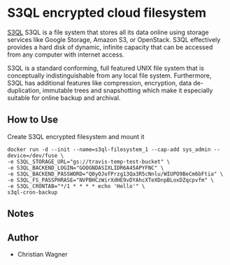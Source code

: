 # S3QL encrypted cloud filesystem

[S3QL](https://bitbucket.org/nikratio/s3ql/) S3QL is a file system that stores all its data online using storage services like Google Storage, Amazon S3, or OpenStack. S3QL effectively provides a hard disk of dynamic, infinite capacity that can be accessed from any computer with internet access.

S3QL is a standard conforming, full featured UNIX file system that is conceptually indistinguishable from any local file system. Furthermore, S3QL has additional features like compression, encryption, data de-duplication, immutable trees and snapshotting which make it especially suitable for online backup and archival.

## How to Use

Create S3QL encrypted filesystem and mount it
```
docker run -d --init --name=s3ql-filesystem_1 --cap-add sys_admin --device=/dev/fuse \
-e S3QL_STORAGE_URL="gs://travis-temp-test-bucket" \
-e S3QL_BACKEND_LOGIN="GOOGNDASIXLIDR6A45APYFNC" \
-e S3QL_BACKEND_PASSWORD="Q0yOJofPrzg13Qa3R5cNnlu/WIUPO9BeCm6bFtia" \
-e S3QL_FS_PASSPHRASE="NVPBHCzWirXdHE9vDYAhcXTeXDnpBLoxDZqcpvfm" \
-e S3QL_CRONTAB="*/1 * * * * echo 'Hello'" \
s3ql-cron-backup
```

## Notes


## Author

- Christian Wagner

